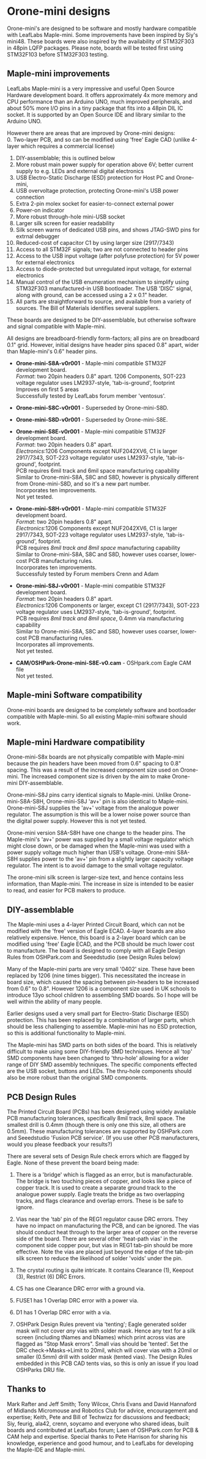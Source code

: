 Orone-mini designs
==================

Orone-mini's are designed to be software and mostly hardware compatible with LeafLabs Maple-mini. Some improvements have been inspired by Siy's mini48. These boards were also inspired  by the availability of STM32F303 in 48pin LQFP packages. Please note, boards will be tested first using STM32F103 before STM32F303 testing.


Maple-mini improvements
-----------------------
LeafLabs Maple-mini is a very impressive and useful Open Source Hardware development board. It offers approximately 4x more memory and CPU performance than an Arduino UNO, much improved peripherals, and about 50% more I/O pins in a tiny package that fits into a 48pin DIL IC socket. It is supported by an Open Source IDE and library similar to the Arduino UNO. 

However there are areas that are improved by Orone-mini designs:  
0.	Two-layer PCB, and so can be modified using 'free' Eagle CAD (unlike 4-layer which requires a commercial license)
1.	DIY-assemblable; this is outlined below  
2.	More robust main power supply for operation above 6V; better current supply to e.g. LEDs and external digital electronics  
3.	USB Electro-Static Discharge (ESD) protection for Host PC and Orone-mini,
4.	USB overvoltage protection, protecting Orone-mini's USB power connection 
5.	Extra 2-pin molex socket for easier-to-connect external power  
6.	Power-on indicator  
7.	More robust through-hole mini-USB socket  
8.	Larger silk screen for easier readability  
9.	Silk screen warns of dedicated USB pins, and shows JTAG-SWD pins for extrnal debugger  
10.	Reduced-cost of capacitor C1 by using larger size (2917/7343)  
11.	Access to all STM32F signals; two are not connected to header pins  
12.	Access to the USB input voltage (after polyfuse protection) for 5V power for external electronics  
13.	Access to diode-protected but unregulated input voltage, for external electronics     
14.	Manual control of the USB enumeration mechanism to simplify using STM32F303 manufactured-in USB bootloader. The USB 'DISC' signal, along with ground, can be accessed using a 2 x 0.1" header.  
15.	All parts are straightforward to source, and available from a variety of sources. The Bill of Materials identifies several suppliers.  


These boards are designed to be DIY-assemblable, but otherwise software and signal compatible with Maple-mini. 

All designs are breadboard-friendly form-factors; all pins are on breadboard 0.1" grid. However, initial designs have header pins spaced 0.8" apart, wider than Maple-mini's 0.6" header pins.


*	**Orone-mini-S8A-v0r001** - Maple-mini compatible STM32F development board.  
	*Format*: two 20pin headers 0.8" apart. 1206 Components, SOT-223 voltage regulator uses LM2937-style, 'tab-is-ground', footprint  
	Improves on first 5 areas  
	Successfully tested by LeafLabs forum member 'ventosus'.


*	**Orone-mini-S8C-v0r001** - Superseded by Orone-mini-S8D.    

*	**Orone-mini-S8D-v0r001** - Superseded by Orone-mini-S8E.    

 
*	**Orone-mini-S8E-v0r001** - Maple-mini compatible STM32F development board.    
	*Format*: two 20pin headers 0.8" apart.  
	*Electronics*:1206 Components except NUF2042XV6, C1 is larger 2917/7343, SOT-223 voltage regulator uses LM2937-style, 'tab-is-ground', footprint.  
	PCB requires 6mil track and 6mil space manufacturing capability  
	Similar to Orone-mini-S8A, S8C and S8D, however is physically different from Orone-mini-S8D, and so it's a new part number.  
	Incorporates ten improvements.  
	Not yet tested.

*	**Orone-mini-S8H-v0r001** - Maple-mini compatible STM32F development board.    
	*Format*: two 20pin headers 0.8" apart.   
	*Electronics*:1206 Components except NUF2042XV6, C1 is larger 2917/7343, SOT-223 voltage regulator uses LM2937-style, 'tab-is-ground', footprint.  
	PCB requires *8mil track and 8mil space* manufacturing capability    
	Similar to Orone-mini-S8A, S8C and S8D, however uses coarser, lower-cost PCB manufacturing rules.  
	Incorporates ten improvements.  
	Successfuly tested by Forum members Crenn and Adam


*	**Orone-mini-S8J-v0r001** - Maple-mini compatible STM32F development board.    
	*Format*: two 20pin headers 0.8" apart.   
	*Electronics*:1206 Components or larger, except C1 (2917/7343), SOT-223 voltage regulator uses LM2937-style, 'tab-is-ground', footprint.  
	PCB requires *8mil track and 8mil space*, 0.4mm via manufacturing capability    
	Similar to Orone-mini-S8A, S8C and S8D, however uses coarser, lower-cost PCB manufacturing rules.  
	Incorporates all improvements.  
	Not yet tested.

*	**CAM/OSHPark-Orone-mini-S8E-v0.cam** - OSHpark.com Eagle CAM file  
	Not yet tested.



Maple-mini Software compatibility
---------------------------------
Orone-mini boards are designed to be completely software and bootloader compatible with Maple-mini. So all existing Maple-mini software should work.


Maple-mini Hardware compatibility
---------------------------------
Orone-mini-S8x boards are not physically compatible with Maple-mini because the pin headers have been moved from 0.6" spacing to 0.8" spacing. This was a result of the increased component size used on Orone-mini. The increased component size is driven by the aim to make Orone-mini DIY-assemblable. 

Orone-mini-S8J pins carry identical signals to Maple-mini. Unlike Orone-mini-S8A-S8H, Orone-mini-S8J 'av+' pin is also identical to Maple-mini. Orone-mini-S8J supplies the 'av+' voltage from the analogue power regulator. The assumption is this will be a lower noise power source than the digital power supply. However this is not yet tested.

Orone-mini version S8A-S8H have one change to the header pins. The Maple-mini's 'av+' power was supplied by a small voltage regulator which might close down, or be damaged when the Maple-mini was used with a power supply voltage much higher than USB's voltage. Orone-mini S8A-S8H supplies power to the 'av+' pin from a slightly larger capacity voltage regulator. The intent is to avoid damage to the small voltage regulator. 

The orone-mini silk screen is larger-size text, and hence contains less information, than Maple-mini. The increase in size is intended to be easier to read, and easier for PCB makers to produce.


DIY-assemblable
---------------
The Maple-mini uses a 4-layer Printed Circuit Board, which can not be modified with the 'free' version of Eagle ECAD. 4-layer boards are also relatively expensive. Hence, this board is a 2-layer board which can be modified using 'free' Eagle ECAD, and the PCB should be much lower cost to manufacture. The board is designed to comply with all Eagle Design Rules from OSHPark.com and Seeedstudio (see Design Rules below)

Many of the Maple-mini parts are very small '0402' size. These have been replaced by 1206 (nine times bigger). This necessitated the increase in board size, which caused the spacing between pin-headers to be increased from 0.6" to 0.8". However 1206 is a component size used in UK schools to introduce 13yo school children to assembling SMD boards. So I hope will be well within the ability of many people. 

Earlier designs used a very small part for Electro-Static Discharge (ESD) protection. This has been replaced by a combination of larger parts, which should be less challenging to assemble. Maple-mini has no ESD protection, so this is additional functionality to Maple-mini.

The Maple-mini has SMD parts on both sides of the board. This is relatively difficult to make using some DIY-friendly SMD techniques. Hence all 'top' SMD components have been changed to 'thru-hole' allowing for a wider range of DIY SMD assembly techniques. The specific components effected are the USB socket, buttons and LEDs. The thru-hole components should also be more robust than the original SMD components.

PCB Design Rules
----------------------
The Printed Circuit Board (PCBs) has been designed using widely available PCB manufacturing tolerances, specifically 8mil track, 8mil space. The smallest drill is 0.4mm (though there is only one this size, all others are 0.5mm). These manufacturing tolerances are supported by OSHPark.com and Seeedstudio 'Fusion PCB service'. (If you use other PCB manufacturers, would you please feedback your results?)

There are several sets of Design Rule check errors which are flagged by Eagle. None of these prevent the board being made:  

1.	There is a 'bridge' which is flagged as an error, but is manufacturable. The bridge is two touching pieces of copper, and looks like a piece of copper track. It is used to create a separate ground track to the analogue power supply. Eagle treats the bridge as two overlapping tracks, and flags clearance and overlap errors. These is be safe to ignore.  

2.	Vias near the 'tab' pin of the REG1 regulator cause DRC errors. They have no impact on manufacturing the PCB, and can be ignored. The vias should conduct heat through to the larger area of copper on the reverse side of the board. There are several other 'heat-path vias' in the component side copper pour, but vias in REG1 tab-pin should be more effective. Note the vias are placed just beyond the edge of the tab-pin silk screen to reduce the likelihood of solder 'voids' under the pin.  

3.	The crystal routing is quite intricate. It contains Clearance (1), Keepout (3), Restrict (6) DRC Errors.  

4.    C5 has one Clearance DRC error with a ground via.  

5.    FUSE1 has 1 Overlap DRC error with a power via.  

6.    D1 has 1 Overlap DRC error with a via.  

7.	OSHPark Design Rules prevent via 'tenting'; Eagle generated solder mask will not cover *any* vias with solder mask. Hence any text for a silk screen (including tNames and bNames) which print across vias are flagged as "Stop Mask errors".  Small vias should be 'tented'. Set the DRC check->Masks->Limit to 20mil, which will cover vias with a 20mil or smaller (0.5mm) drill with solder mask (tented vias). The Design Rules embedded in this PCB CAD tents vias, so this is only an issue if you load OSHParks DRU file.   


Thanks to
---------
Mark Rafter and Jeff Smith; Tony Wilcox, Chris Evans and David Hannaford of Midlands Micromouse and Robotics Club for advice, encouragement and expertise; Keith, Pete and Bill of Techwizz for discussions and feedback; Siy, feurig, ala42, crenn, soycamo and everyone who shared ideas, built boards and contributed at LeafLabs forum; Laen of OSHPark.com for PCB & CAM help and expertise. Special thanks to Pete Harrison for sharing his knowledge, experience and good humour, and to LeafLabs for developing the Maple-IDE and Maple-mini.
